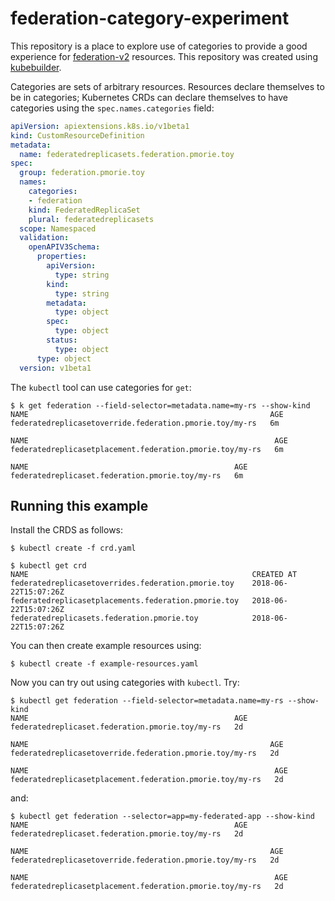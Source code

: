 # federation-category-experiment

This repository is a place to explore use of categories to provide a good
experience for [federation-v2](https://github.com/kubernetes-sigs/federation-v2)
resources. This repository was created using
[kubebuilder](https://github.com/kubernetes-sigs/kubebuilder).

Categories are sets of arbitrary resources. Resources declare themselves to be
in categories; Kubernetes CRDs can declare themselves to have categories using
the `spec.names.categories` field:

```yaml
apiVersion: apiextensions.k8s.io/v1beta1
kind: CustomResourceDefinition
metadata:
  name: federatedreplicasets.federation.pmorie.toy
spec:
  group: federation.pmorie.toy
  names:
    categories:
    - federation
    kind: FederatedReplicaSet
    plural: federatedreplicasets
  scope: Namespaced
  validation:
    openAPIV3Schema:
      properties:
        apiVersion:
          type: string
        kind:
          type: string
        metadata:
          type: object
        spec:
          type: object
        status:
          type: object
      type: object
  version: v1beta1
```

The `kubectl` tool can use categories for `get`:

```shell
$ k get federation --field-selector=metadata.name=my-rs --show-kind                                      
NAME                                                      AGE
federatedreplicasetoverride.federation.pmorie.toy/my-rs   6m
                                                    
NAME                                                       AGE                                           
federatedreplicasetplacement.federation.pmorie.toy/my-rs   6m
                                                    
NAME                                              AGE
federatedreplicaset.federation.pmorie.toy/my-rs   6m
```

## Running this example

Install the CRDS as follows:

```shell
$ kubectl create -f crd.yaml

$ kubectl get crd
NAME                                                  CREATED AT
federatedreplicasetoverrides.federation.pmorie.toy    2018-06-22T15:07:26Z
federatedreplicasetplacements.federation.pmorie.toy   2018-06-22T15:07:26Z
federatedreplicasets.federation.pmorie.toy            2018-06-22T15:07:26Z
```

You can then create example resources using:

```shell
$ kubectl create -f example-resources.yaml
```

Now you can try out using categories with `kubectl`. Try:

```shell
$ kubectl get federation --field-selector=metadata.name=my-rs --show-kind
NAME                                              AGE
federatedreplicaset.federation.pmorie.toy/my-rs   2d

NAME                                                      AGE
federatedreplicasetoverride.federation.pmorie.toy/my-rs   2d

NAME                                                       AGE
federatedreplicasetplacement.federation.pmorie.toy/my-rs   2d
```

and:

```shell
$ kubectl get federation --selector=app=my-federated-app --show-kind
NAME                                              AGE
federatedreplicaset.federation.pmorie.toy/my-rs   2d

NAME                                                      AGE
federatedreplicasetoverride.federation.pmorie.toy/my-rs   2d

NAME                                                       AGE
federatedreplicasetplacement.federation.pmorie.toy/my-rs   2d
```